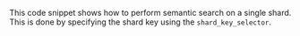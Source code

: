 This code snippet shows how to perform semantic search on a single shard. This is done by specifying the shard key using the `shard_key_selector`.  